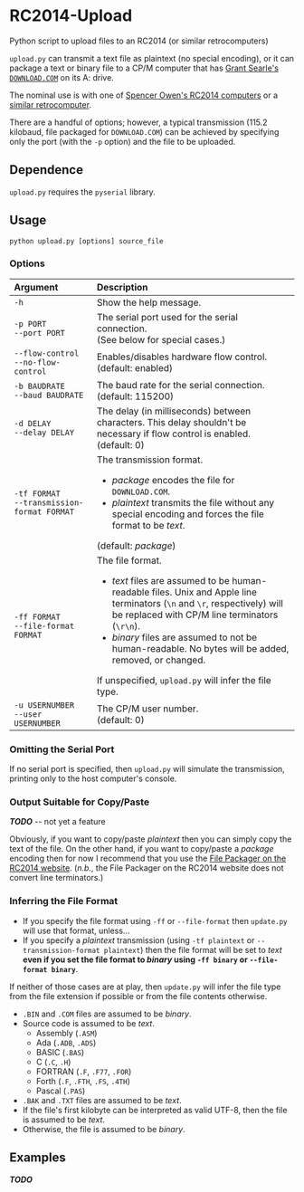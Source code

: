 # RC2014-Upload

Python script to upload files to an RC2014 (or similar retrocomputers)

`upload.py` can transmit a text file as plaintext (no special encoding), or it can package a text or binary file to a
CP/M computer that has [Grant Searle's `DOWNLOAD.COM`](http://searle.x10host.com/cpm/index.html) on its A: drive.

The nominal use is with one of [Spencer Owen's RC2014 computers](https://rc2014.co.uk/) or
a [similar retrocomputer](https://smallcomputercentral.com/).

There are a handful of options;
however, a typical transmission (115.2 kilobaud, file packaged for `DOWNLOAD.COM`) can be achieved by specifying only
the port (with the `-p` option) and the file to be uploaded.

## Dependence

`upload.py` requires the `pyserial` library.

## Usage

```
python upload.py [options] source_file
```

### Options

| Argument                                       | Description                                                                                                                                                                                                                                                                                                                                                     |
|:-----------------------------------------------|:----------------------------------------------------------------------------------------------------------------------------------------------------------------------------------------------------------------------------------------------------------------------------------------------------------------------------------------------------------------|
| `-h`                                           | Show the help message.                                                                                                                                                                                                                                                                                                                                          |
| `-p PORT`<br>`--port PORT`                     | The serial port used for the serial connection.<br>(See below for special cases.)                                                                                                                                                                                                                                                                               |
| `--flow-control`<br>`--no-flow-control`        | Enables/disables hardware flow control.<br>(default: enabled)                                                                                                                                                                                                                                                                                                   |
| `-b BAUDRATE`<br>`--baud BAUDRATE`             | The baud rate for the serial connection.<br>(default: 115200)                                                                                                                                                                                                                                                                                                   |
| `-d DELAY`<br>`--delay DELAY`                  | The delay (in milliseconds) between characters. This delay shouldn't be necessary if flow control is enabled.<br>(default: 0)                                                                                                                                                                                                                                   |
| `-tf FORMAT`<br>`--transmission-format FORMAT` | The transmission format.<ul><li>*package* encodes the file for `DOWNLOAD.COM`.<li>*plaintext* transmits the file without any special encoding and forces the file format to be *text*.</ul>(default: *package*)                                                                                                                                                 |
| `-ff FORMAT`<br>`--file-format FORMAT`         | The file format.<ul><li>*text* files are assumed to be human-readable files. Unix and Apple line terminators (`\n` and `\r`, respectively) will be replaced with CP/M line terminators (`\r\n`).<li>*binary* files are assumed to not be human-readable. No bytes will be added, removed, or changed.</ul>If unspecified, `upload.py` will infer the file type. |
| `-u USERNUMBER`<br>`--user USERNUMBER`         | The CP/M user number.<br>(default: 0)                                                                                                                                                                                                                                                                                                                           |

### Omitting the Serial Port

If no serial port is specified, then `upload.py` will simulate the transmission, printing only to the host computer's
console.

### Output Suitable for Copy/Paste

***TODO*** -- not yet a feature

Obviously, if you want to copy/paste *plaintext* then you can simply copy the text of the file.
On the other hand, if you want to copy/paste a *package* encoding then for now I recommend that you use
the [File Packager on the RC2014 website](https://rc2014.co.uk/filepackage/). (*n.b.*, the File Packager on the RC2014
website does not convert line terminators.)

### Inferring the File Format

- If you specify the file format using `-ff` or `--file-format` then `update.py` will use that format, unless...
- If you specify a *plaintext* transmission (using `-tf plaintext` or `--transmission-format plaintext`) then the file format will be set to *text* **even if you set the file format to *binary* using `-ff binary` or `--file-format binary`**.

If neither of those cases are at play, then `update.py` will infer the file type from the file extension if possible or from the file contents otherwise.

- `.BIN` and `.COM` files are assumed to be *binary*.
- Source code is assumed to be *text*.
  - Assembly (`.ASM`)
  - Ada (`.ADB`, `.ADS`)
  - BASIC (`.BAS`)
  - C (`.C`, `.H`)
  - FORTRAN (`.F`, `.F77`, `.FOR`)
  - Forth (`.F`, `.FTH`, `.FS`, `.4TH`)
  - Pascal (`.PAS`)
- `.BAK` and `.TXT` files are assumed to be *text*.
- If the file's first kilobyte can be interpreted as valid UTF-8, then the file is assumed to be *text*.
- Otherwise, the file is assumed to be *binary*.

## Examples

***TODO***
